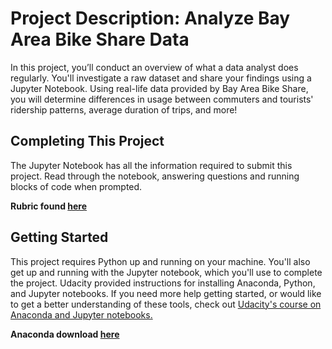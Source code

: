 # Project Description: Analyze Bay Area Bike Share Data

In this project, you’ll conduct an overview of what a data analyst does regularly. You'll investigate a raw dataset and share your findings using a Jupyter Notebook. Using real-life data provided by Bay Area Bike Share, you will determine differences in usage between commuters and tourists' ridership patterns, average duration of trips, and more!

## Completing This Project
The Jupyter Notebook has all the information required to submit this project. Read through the notebook, answering questions and running blocks of code when prompted.

**Rubric found [here](https://review.udacity.com/#!/rubrics/187/view)**

## Getting Started
This project requires Python up and running on your machine. You'll also get up and running with the Jupyter notebook, which you'll use to complete the project. Udacity provided instructions for installing Anaconda, Python, and Jupyter notebooks. If you need more help getting started, or would like to get a better understanding of these tools, check out [Udacity's course on Anaconda and Jupyter notebooks.](https://classroom.udacity.com/nanodegrees/nd002/parts/0021345403/modules/425c4838-524c-4228-8baf-f822e30bf157/lessons/c6a12f2e-63f2-4007-a2c3-dd3e5f06f3cb/concepts/4cdc5a26-1e54-4a69-8eb4-f15e37aaab7b#)


**Anaconda download [here](https://www.anaconda.com/download)**
